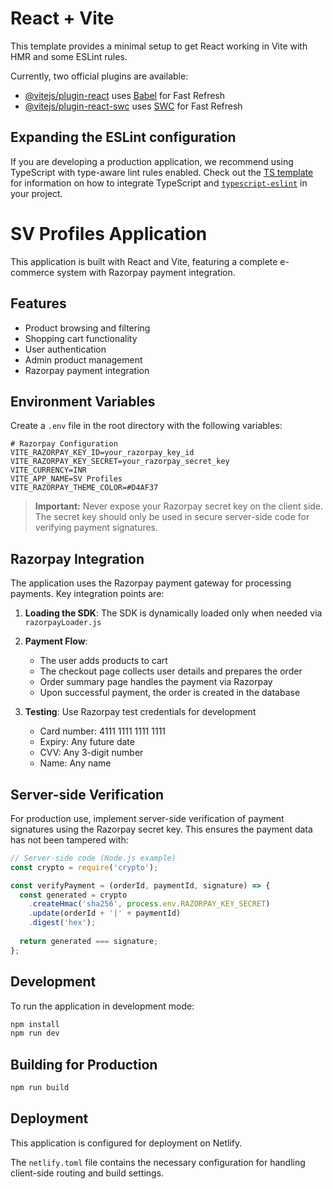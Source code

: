 # React + Vite

This template provides a minimal setup to get React working in Vite with HMR and some ESLint rules.

Currently, two official plugins are available:

- [@vitejs/plugin-react](https://github.com/vitejs/vite-plugin-react/blob/main/packages/plugin-react) uses [Babel](https://babeljs.io/) for Fast Refresh
- [@vitejs/plugin-react-swc](https://github.com/vitejs/vite-plugin-react/blob/main/packages/plugin-react-swc) uses [SWC](https://swc.rs/) for Fast Refresh

## Expanding the ESLint configuration

If you are developing a production application, we recommend using TypeScript with type-aware lint rules enabled. Check out the [TS template](https://github.com/vitejs/vite/tree/main/packages/create-vite/template-react-ts) for information on how to integrate TypeScript and [`typescript-eslint`](https://typescript-eslint.io) in your project.

# SV Profiles Application

This application is built with React and Vite, featuring a complete e-commerce system with Razorpay payment integration.

## Features
- Product browsing and filtering
- Shopping cart functionality
- User authentication
- Admin product management
- Razorpay payment integration

## Environment Variables

Create a `.env` file in the root directory with the following variables:

```
# Razorpay Configuration
VITE_RAZORPAY_KEY_ID=your_razorpay_key_id
VITE_RAZORPAY_KEY_SECRET=your_razorpay_secret_key
VITE_CURRENCY=INR
VITE_APP_NAME=SV Profiles
VITE_RAZORPAY_THEME_COLOR=#D4AF37
```

> **Important:** Never expose your Razorpay secret key on the client side. The secret key should only be used in secure server-side code for verifying payment signatures.

## Razorpay Integration

The application uses the Razorpay payment gateway for processing payments. Key integration points are:

1. **Loading the SDK**: The SDK is dynamically loaded only when needed via `razorpayLoader.js`
2. **Payment Flow**:
   - The user adds products to cart
   - The checkout page collects user details and prepares the order
   - Order summary page handles the payment via Razorpay
   - Upon successful payment, the order is created in the database
   
3. **Testing**: Use Razorpay test credentials for development
   - Card number: 4111 1111 1111 1111
   - Expiry: Any future date
   - CVV: Any 3-digit number
   - Name: Any name

## Server-side Verification

For production use, implement server-side verification of payment signatures using the Razorpay secret key. This ensures the payment data has not been tampered with:

```javascript
// Server-side code (Node.js example)
const crypto = require('crypto');

const verifyPayment = (orderId, paymentId, signature) => {
  const generated = crypto
    .createHmac('sha256', process.env.RAZORPAY_KEY_SECRET)
    .update(orderId + '|' + paymentId)
    .digest('hex');
  
  return generated === signature;
};
```

## Development

To run the application in development mode:

```bash
npm install
npm run dev
```

## Building for Production

```bash
npm run build
```

## Deployment

This application is configured for deployment on Netlify.

The `netlify.toml` file contains the necessary configuration for handling client-side routing and build settings.
